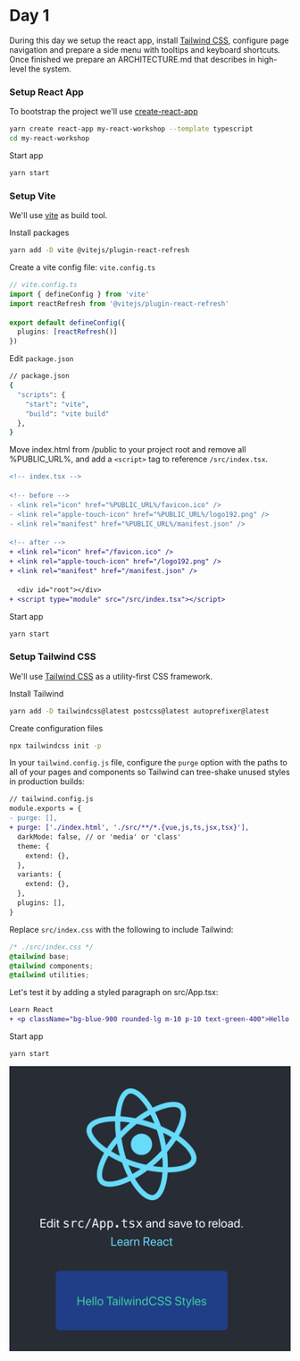 # Day 1

During this day we setup the react app, install [Tailwind CSS], configure page navigation and prepare a side menu with tooltips and keyboard shortcuts. Once finished we prepare an ARCHITECTURE.md that describes in high-level the system.

[Tailwind CSS]:https://tailwindcss.com/

### Setup React App

To bootstrap the project we'll use [create-react-app]

[create-react-app]:https://github.com/facebook/create-react-app

```sh
yarn create react-app my-react-workshop --template typescript
cd my-react-workshop
```

Start app

```sh
yarn start
```

### Setup Vite

We'll use [vite] as build tool.

[vite]:https://vitejs.dev/

Install packages

```sh
yarn add -D vite @vitejs/plugin-react-refresh
```

Create a vite config file: `vite.config.ts`

```ts
// vite.config.ts
import { defineConfig } from 'vite'
import reactRefresh from '@vitejs/plugin-react-refresh'

export default defineConfig({
  plugins: [reactRefresh()]
})
```

Edit `package.json`

```sh
// package.json
{
  "scripts": {
    "start": "vite",
    "build": "vite build"
  },
}
```

Move index.html from /public to your project root and remove all %PUBLIC_URL%, and add a `<script>` tag to reference `/src/index.tsx`.

```diff
<!-- index.tsx -->

<!-- before -->
- <link rel="icon" href="%PUBLIC_URL%/favicon.ico" />
- <link rel="apple-touch-icon" href="%PUBLIC_URL%/logo192.png" />
- <link rel="manifest" href="%PUBLIC_URL%/manifest.json" />

<!-- after -->
+ <link rel="icon" href="/favicon.ico" />
+ <link rel="apple-touch-icon" href="/logo192.png" />
+ <link rel="manifest" href="/manifest.json" />

  <div id="root"></div>
+ <script type="module" src="/src/index.tsx"></script>
```

Start app

```sh
yarn start
```

### Setup Tailwind CSS

We'll use [Tailwind CSS] as a utility-first CSS framework.

Install Tailwind

```sh
yarn add -D tailwindcss@latest postcss@latest autoprefixer@latest
```

Create configuration files

```sh
npx tailwindcss init -p
```

In your `tailwind.config.js` file, configure the `purge` option with the paths to all of your pages and components so Tailwind can tree-shake unused styles in production builds:

```diff
// tailwind.config.js
module.exports = {
- purge: [],
+ purge: ['./index.html', './src/**/*.{vue,js,ts,jsx,tsx}'],
  darkMode: false, // or 'media' or 'class'
  theme: {
    extend: {},
  },
  variants: {
    extend: {},
  },
  plugins: [],
}
```

Replace `src/index.css` with the following to include Tailwind:

```css
/* ./src/index.css */
@tailwind base;
@tailwind components;
@tailwind utilities;
```

Let's test it by adding a styled paragraph on src/App.tsx:

```diff
Learn React
+ <p className="bg-blue-900 rounded-lg m-10 p-10 text-green-400">Hello TailwindCSS Styles</p>
```

Start app

```sh
yarn start
```

![Preview](tailwindcss.png)